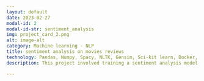 ```yaml
---
layout: default
date: 2023-02-27
modal-id: 2
modal-id-str: sentiment_analysis
img: project_card_2.png
alt: image-alt
category: Machine learning - NLP
title: sentiment analysis on movies reviews
technology: Pandas, Numpy, Spacy, NLTK, Gensim, Sci-kit learn, Docker, AWS (EC2) 
description: This project involved training a sentiment analysis model to predict positive and negative opinions in movie reviews, using a binary classification approach with labels of 'positive' and 'negative'. <br><br>  &nbsp;&nbsp Our first step was to prepare the data by reading files from the <a class="plinks" href=https://ai.stanford.edu/~amaas/data/sentiment/ target="_blank">Large Movie Review AI Stanford Dataset</a>, which were in text format and required some preprocessing to be used in the model. Next, we focused on normalizing the dataset, with the most important and challenging aspect being the pre-processing of the text. To accomplish this, we created a set of python functions and scripts for text normalization. <br><br>  &nbsp;&nbsp We then moved onto feature engineering, using classical vectorization BoW and TF-IDF to vectorize the data and apply machine learning models. The performance of these models was evaluated using ROC AUC. After that, we developed our own word embedding by tokenizing reviews and training it for use as a vectorization source. The following step was improve our original embedding by increasing vector size, avoiding lemmatization or stemming, and incorporating unlabeled reviews  reserved for unsupervised learning. <br><br>  &nbsp;&nbsp Finally, we compared the performance of the classical vectorization methods with our improved word embeddings using python functions to plot the models' performance in a single graphic. Additionally, we trained a model using the Gensim Library's glove-wiki-gigaword-300 model. Through the project we work with all components containerized in Docker, allowing for Jupyter Notebook to run on a Docker instance on local machines as well as EC2. 

---
```

